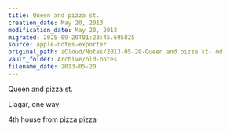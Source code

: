 ```yaml
---
title: Queen and pizza st.
creation_date: May 20, 2013
modification_date: May 20, 2013
migrated: 2025-09-20T01:28:45.695825
source: apple-notes-exporter
original_path: iCloud/Notes/2013-05-20-Queen and pizza st-.md
vault_folder: Archive/old-notes
filename_date: 2013-05-20
---
```



Queen and pizza st.

Liagar, one way

4th house from pizza pizza
